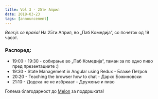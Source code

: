 ```yaml
---
title: Vol 3 - 25ти Април
date: 2018-03-23
tags: [announcement]
---
```


_Beer.js се враќа!_ На 25ти Април, во „Паб Комедија“, со почеток од 19 часот.

### Распоред:

* 19:00 - 19:30 - собирање во „Паб Комедија“, таман за по едно пиво пред презeнтациите :)
* 19:30 - State Management in Angular using Redux - Блаже Петров
* 20:20 - Teaching the browser how to chat - Дарко Божиновски 
* 21:10 - Додека не не избркаат - Дружење и пиво

Голема благодарност до [Melon](https://melontech.com/) за поддршката!

